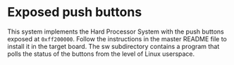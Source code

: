 
Exposed push buttons
====================

This system implements the Hard Processor System with the push buttons exposed
at `0xff200000`. Follow the instructions in the master README file to install it
in the target board. The sw subdirectory contains a program that polls the
status of the buttons from the level of Linux userspace.
